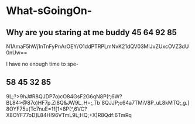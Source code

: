 # What-sGoingOn-
Why are you staring at me buddy
45 64 92 85 
---------------
N1AmaF5hWj1nTnFyPnArOEY/O1ddPTRPLmNvK21dQV03MlJvZUxcOVZ3dU0nUw==

I have no enough time to spe-

58 45 32 85 
----------------
9L;?>9hJ#R8QJDP7o)cO84GsF2G6qN8P(^,6W?BL84>@87o)HF7p.ZI8Q&JW9L_H=;,Tb`8QJJP;c64a7TMiV8P_uL8kMTQ;,g.]8OYF75u(Tc7nuE=1f[1<8P(^,6VC?X8OYF77oD]L84H!96VTmL9L;HQ;+X)R8Qdf:6TmRq
